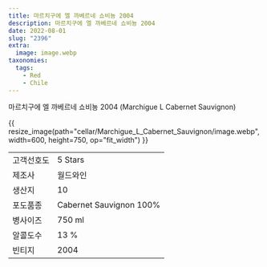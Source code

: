 ```yaml
---
title: 마르치구에 엘 까베르네 쇼비뇽 2004
description: 마르치구에 엘 까베르네 쇼비뇽 2004
date: 2022-08-01
slug: "2396"
extra:
  image: image.webp
taxonomies:
  tags:
    - Red
    - Chile
---
```


마르치구에 엘 까베르네 쇼비뇽 2004 (Marchigue L Cabernet Sauvignon)

<!-- more -->

{{ resize_image(path="cellar/Marchigue_L_Cabernet_Sauvignon/image.webp", width=600, height=750, op="fit_width") }}

|           |                                                    |  
| --------- | -------------------------------------------------- |
| 고객선호도   |  5 Stars |
| 제조사   |   월드와인 |
| 생산지   |   10 |
| 포도품종  |   Cabernet Sauvignon 100% |
| 병사이즈  |   750 ml |
| 알콜도수  |   13 % |
| 빈티지   |   2004 |